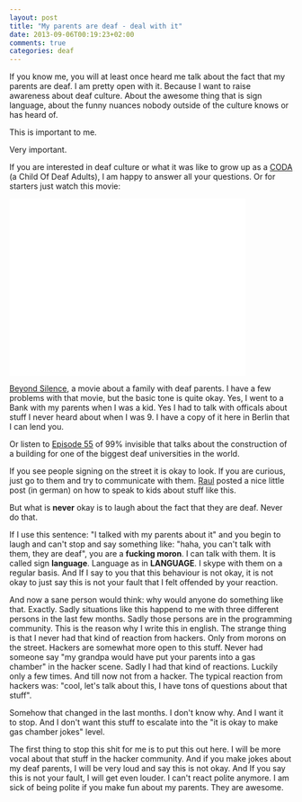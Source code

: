 ```yaml
---
layout: post
title: "My parents are deaf - deal with it"
date: 2013-09-06T00:19:23+02:00
comments: true
categories: deaf
---
```

If you know me, you will at least once heard me talk about the fact 
that my parents are deaf. I am pretty open with it. Because I want
to raise awareness about deaf culture. About the awesome thing that
is sign language, about the funny nuances nobody outside of the
culture knows or has heard of.

This is important to me.

Very important.

If you are interested in deaf culture or what it was like to grow up as a
[CODA](http://en.wikipedia.org/wiki/Child_of_deaf_adult) (a Child Of Deaf Adults),
I am happy to answer all your questions. Or for starters just watch this movie:

<iframe width="420" height="315" src="//www.youtube.com/embed/AE5Fgus6YZU" frameborder="0" allowfullscreen></iframe>

[Beyond Silence](http://www.imdb.com/title/tt0116692/), a movie about a family with deaf parents.
I have a few problems with that movie, but the basic tone is quite okay. Yes, I went to 
a Bank with my parents when I was a kid. Yes I had to talk with officals about stuff I
never heard about when I was 9. I have a copy of it here in Berlin that I can lend you.

Or listen to [Episode 55](http://99percentinvisible.org/episode/episode-50-deafspace/) of
99% invisible that talks about the construction of a building for one of the biggest
deaf universities in the world.

If you see people signing on the street it is okay to look. If you are curious, just go to them and 
try to communicate with them. [Raul](http://raul.de/leben-mit-behinderung/10-dinge-die-alle-eltern-ihren-kindern-uber-behinderungen-beibringen-sollten/) 
posted a nice little post (in german) on how to speak to kids about stuff like this.

But what is **never** okay is to laugh about the fact that they are deaf. 
Never do that.

If I use this sentence: "I talked with my parents about it" and you begin
to laugh and can't stop and say something like: "haha, you can't talk with
them, they are deaf", you are a **fucking moron**. I can talk with them. 
It is called sign **language**. Language as in **LANGUAGE**. 
I skype with them on a regular basis. And If I say to you that this behaviour
is not okay, it is not okay to just say this is not your fault that I felt 
offended by your reaction.

And now a sane person would think: why would anyone do something like that.
Exactly. Sadly situations like this happend to me with three different persons in 
the last few months. Sadly those persons are in the programming community. This 
is the reason why I write this in english. The strange thing is that I never
had that kind of reaction from hackers. Only from morons on the street. Hackers
are somewhat more open to this stuff. Never had someone say "my grandpa would have put your
parents into a gas chamber" in the hacker scene. Sadly I had that kind of reactions.
Luckily only a few times. And till now not from a hacker. The typical reaction from 
hackers was: "cool, let's talk about this, I have tons of questions about that stuff".

Somehow that changed in the last months. I don't know why. And I want it to stop. And I
don't want this stuff to escalate into the "it is okay to make gas chamber jokes" level.

The first thing to stop this shit for me is to put this out here. I will be more vocal
about that stuff in the hacker community. And if you make jokes about my deaf parents,
I will be very loud and say this is not okay. And If you say this is not your fault, I
will get even louder. I can't react polite anymore. I am sick of being polite if you
make fun about my parents. They are awesome.
